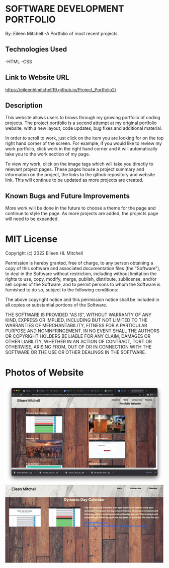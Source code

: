 # SOFTWARE DEVELOPMENT PORTFOLIO

By: Eileen Mitchell
-A Portfolio of most recent projects

## Technologies Used
-HTML
-CSS

## Link to Website URL
https://eileenhlmitchell19.github.io/Project_Portfolio2/

## Description
This website allows users to brows through my growing portfolio of coding projects. The project portfolio is a second attempt at my original portfolio website, with a new layout, code updates, bug fixes and additional material.

In order to scroll to work, just click on the item you are looking for on the top right hand corner of the screen. For example, if you would like to review my work portfolio, click work in the right hand corner and it will automatically take you to the work section of my page. 

To view my work, click on the image tags which will take you directly to relevant project pages. These pages house a project summary and information on the project, the links to the github repository and website link. This will continue to be updated as more projects are created.

## Known Bugs and Future Improvements
More work will be done in the future to choose a theme for the page and continue to style the page. As more projects are added, the projects page will need to be expanded. 

# MIT License

Copyright (c) 2022 Eileen HL Mitchell

Permission is hereby granted, free of charge, to any person obtaining a copy
of this software and associated documentation files (the "Software"), to deal
in the Software without restriction, including without limitation the rights
to use, copy, modify, merge, publish, distribute, sublicense, and/or sell
copies of the Software, and to permit persons to whom the Software is
furnished to do so, subject to the following conditions:

The above copyright notice and this permission notice shall be included in all
copies or substantial portions of the Software.

THE SOFTWARE IS PROVIDED "AS IS", WITHOUT WARRANTY OF ANY KIND, EXPRESS OR
IMPLIED, INCLUDING BUT NOT LIMITED TO THE WARRANTIES OF MERCHANTABILITY,
FITNESS FOR A PARTICULAR PURPOSE AND NONINFRINGEMENT. IN NO EVENT SHALL THE
AUTHORS OR COPYRIGHT HOLDERS BE LIABLE FOR ANY CLAIM, DAMAGES OR OTHER
LIABILITY, WHETHER IN AN ACTION OF CONTRACT, TORT OR OTHERWISE, ARISING FROM,
OUT OF OR IN CONNECTION WITH THE SOFTWARE OR THE USE OR OTHER DEALINGS IN THE
SOFTWARE.

# Photos of Website
![Project connection](./Images/Snip1.jpg)
![Project connection](./Images/snip2.jpg)
